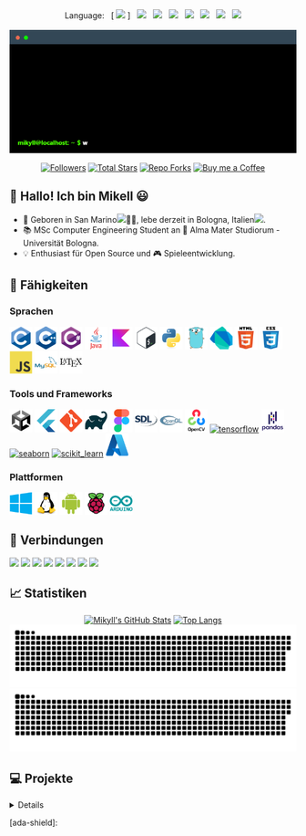 <div align="center">
  Language:
  &nbsp;
  [ <a title="English" href="./README.md"><kbd><img width="20px" src="https://flagicons.lipis.dev/flags/4x3/gb.svg"></kbd></a> ]
  &nbsp;
  <a title="Italian" href="./README.it.md"><kbd><img width="20px" src="https://flagicons.lipis.dev/flags/4x3/it.svg"></kbd></a> 
  &nbsp;
  <a title="French" href="./README.fr.md"><kbd><img width="20px" src="https://flagicons.lipis.dev/flags/4x3/fr.svg"></kbd></a> 
  &nbsp;
  <a title="Spanish" href="./README.es.md"><kbd><img width="20px" src="https://flagicons.lipis.dev/flags/4x3/es.svg"></kbd></a> 
  &nbsp;
  <a title="German" href="./README.de.md"><kbd><img width="20px" src="https://flagicons.lipis.dev/flags/4x3/de.svg"></kbd></a> 
  &nbsp;
  <a title="Japanese" href="./README.ja.md"><kbd><img width="20px" src="https://flagicons.lipis.dev/flags/4x3/jp.svg"></kbd></a> 
  &nbsp;
  <a title="Chinese" href="./README.zh-CN.md"><kbd><img width="20px" src="https://flagicons.lipis.dev/flags/4x3/cn.svg"></kbd></a> 
  &nbsp;
  <a title="Russian" href="./README.ru.md"><kbd><img width="20px" src="https://flagicons.lipis.dev/flags/4x3/ru.svg"></kbd></a> 
  <br/>
  <br/>
  
  <img src="https://github.com/mikyll/mikyll/blob/main/gfx/terminal-mikyll.gif">
  
  [![Followers][followers-shield]][followers-url]
  [![Total Stars][totstars-shield]][totstars-url]
  [![Repo Forks][forks-shield]][forks-url]
  [![Buy me a Coffee][coffee-shield]][coffee-url]
</div>

## 👋 Hallo! Ich bin Mikell 😃

-   📍 Geboren in San Marino<kbd><img width="20px" src="https://flagicons.lipis.dev/flags/4x3/sm.svg"></kbd>🤍💙, lebe derzeit in Bologna, Italien<kbd><img width="20px" src="https://flagicons.lipis.dev/flags/4x3/it.svg"></kbd>.
-   📚 MSc Computer Engineering Student an 🏫 Alma Mater Studiorum - Universität Bologna.
-   💡 Enthusiast für Open Source und 🎮 Spieleentwicklung.

## 🧰 Fähigkeiten

### Sprachen

<p align="left"> 
  <a title="C" href="https://www.cprogramming.com/" target="_blank" rel="noreferrer"><img src="https://raw.githubusercontent.com/devicons/devicon/master/icons/c/c-original.svg" alt="c" width="40" height="40"/></a> 
  <a title="C++" href="https://isocpp.org/" target="_blank" rel="noreferrer"><img src="https://raw.githubusercontent.com/devicons/devicon/master/icons/cplusplus/cplusplus-original.svg" alt="c++" width="40" height="40"/></a> 
  <a title="C#" href="https://learn.microsoft.com/en-us/dotnet/csharp" target="_blank" rel="noreferrer"><img src="https://raw.githubusercontent.com/devicons/devicon/master/icons/csharp/csharp-original.svg" alt="c#" width="40" height="40"/></a> 
  <a title="Java" href="https://www.java.com" target="_blank" rel="noreferrer"><img src="https://raw.githubusercontent.com/devicons/devicon/master/icons/java/java-original-wordmark.svg" alt="java" width="40" height="40"/></a> 
  <a title="Kotlin" href="https://kotlinlang.org/" target="_blank" rel="noreferrer"><img src="https://raw.githubusercontent.com/devicons/devicon/master/icons/kotlin/kotlin-original.svg" alt="kotlin" width="40" height="40"/></a> 
  <a title="Bash" href="https://www.gnu.org/software/bash/" target="_blank" rel="noreferrer"><img src="https://raw.githubusercontent.com/devicons/devicon/master/icons/bash/bash-original.svg" alt="bash" width="40" height="40"/></a> 
  <a title="Python" href="https://www.python.org" target="_blank" rel="noreferrer"><img src="https://raw.githubusercontent.com/devicons/devicon/master/icons/python/python-original.svg" alt="python" width="40" /></a> 
  <a title="Go" href="https://go.dev/" target="_blank" rel="noreferrer"><img src="https://raw.githubusercontent.com/devicons/devicon/master/icons/go/go-original.svg" alt="go" width="40" /></a> 
  <a title="Dart" href="https://dart.dev/" target="_blank" rel="noreferrer"><img src="https://raw.githubusercontent.com/devicons/devicon/master/icons/dart/dart-original.svg" alt="dart" width="40" /></a> 
  <a title="HTML" href="https://www.w3.org/html/" target="_blank" rel="noreferrer"><img src="https://raw.githubusercontent.com/devicons/devicon/master/icons/html5/html5-original-wordmark.svg" alt="html5" width="40" height="40"/></a> 
  <a title="CSS" href="https://www.w3.org/Style/CSS/" target="_blank" rel="noreferrer"><img src="https://raw.githubusercontent.com/devicons/devicon/master/icons/css3/css3-original-wordmark.svg" alt="css3" width="40" height="40"/></a> 
  <a title="JavaScript" href="https://developer.mozilla.org/en-US/docs/Web/JavaScript" target="_blank" rel="noreferrer"><img src="https://raw.githubusercontent.com/devicons/devicon/master/icons/javascript/javascript-original.svg" alt="javascript" width="40" height="40"/></a> 
  <a title="MySQL" href="https://www.mysql.com/" target="_blank" rel="noreferrer"><img src="https://raw.githubusercontent.com/devicons/devicon/master/icons/mysql/mysql-original-wordmark.svg" alt="mysql" width="40" height="40"/></a> 
  <a title="LaTeX" href="https://www.latex-project.org/" target="_blank" rel="noreferrer"><img src="https://raw.githubusercontent.com/devicons/devicon/master/icons/latex/latex-original.svg" alt="latex" width="40" height="40"/></a> 
  
</p>

### Tools und Frameworks

<p align="left"> 
  <a title="Unity" href="https://unity.com/" target="_blank" rel="noreferrer"><img src="https://raw.githubusercontent.com/devicons/devicon/master/icons/unity/unity-original.svg" alt="unity" width="40" height="40"/></a> 
  <a title="Flutter" href="https://flutter.dev/" target="_blank" rel="noreferrer"><img src="https://raw.githubusercontent.com/devicons/devicon/master/icons/flutter/flutter-original.svg" alt="flutter" width="40" height="40"/></a> 
  <a title="Git" href="https://git-scm.com/" target="_blank" rel="noreferrer"><img src="https://raw.githubusercontent.com/devicons/devicon/master/icons/git/git-original.svg" alt="git" width="40" height="40"/></a> 
  <a title="Gradle" href="https://gradle.org/" target="_blank" rel="noreferrer"><img src="https://raw.githubusercontent.com/devicons/devicon/master/icons/gradle/gradle-plain.svg" alt="gradle" width="40" height="40"/></a> 
  <a title="Figma" href="https://www.figma.com/" target="_blank" rel="noreferrer"><img src="https://raw.githubusercontent.com/devicons/devicon/master/icons/figma/figma-original.svg" alt="figma" width="40" height="40"/></a> 
  <a title="SDL" href="https://www.libsdl.org/" target="_blank" rel="noreferrer"><img src="https://raw.githubusercontent.com/devicons/devicon/master/icons/sdl/sdl-original.svg" alt="sdl" width="40" height="40"/></a> 
  <a title="OpenGL" href="https://www.opengl.org/" target="_blank" rel="noreferrer"><img src="https://raw.githubusercontent.com/devicons/devicon/master/icons/opengl/opengl-original.svg" alt="opengl" width="40" height="40"/></a> 
  <a title="OpenCV" href="https://opencv.org/" target="_blank" rel="noreferrer"><img src="https://raw.githubusercontent.com/devicons/devicon/master/icons/opencv/opencv-original-wordmark.svg" alt="opencv" width="40" height="40"/></a> 
  <a title="Tensorflow" href="https://www.tensorflow.org" target="_blank" rel="noreferrer"><img src="https://www.vectorlogo.zone/logos/tensorflow/tensorflow-icon.svg" alt="tensorflow" width="40" height="40"/></a> 
  <a title="Pandas" href="https://pandas.pydata.org/" target="_blank" rel="noreferrer"><img src="https://raw.githubusercontent.com/devicons/devicon/master/icons/pandas/pandas-original-wordmark.svg" alt="pandas" width="40" height="40"/></a> 
  <a title="Seaborn" href="https://seaborn.pydata.org/" target="_blank" rel="noreferrer"><img src="https://seaborn.pydata.org/_images/logo-mark-lightbg.svg" alt="seaborn" width="40" height="40"/></a> 
  <a title="Scikit-Learn" href="https://scikit-learn.org/" target="_blank" rel="noreferrer"><img src="https://upload.wikimedia.org/wikipedia/commons/0/05/Scikit_learn_logo_small.svg" alt="scikit_learn" width="40" height="40"/></a> 
  <a title="Microsoft Azure" href="https://portal.azure.com/" target="_blank" rel="noreferrer"><img src="https://raw.githubusercontent.com/devicons/devicon/master/icons/azure/azure-original.svg" alt="azure" width="40" height="40"/></a> 
  
</p>

### Plattformen

<p align="left">
  <a title="Microsoft Windows" href="https://www.microsoft.com/windows" target="_blank" rel="noreferrer"><img src="https://raw.githubusercontent.com/devicons/devicon/master/icons/windows8/windows8-original.svg" alt="windows" width="40" height="40"/></a> 
  <a title="Linux" href="https://www.linux.org/" target="_blank" rel="noreferrer"><img src="https://raw.githubusercontent.com/devicons/devicon/master/icons/linux/linux-original.svg" alt="linux" width="40" height="40"/></a> 
  <a title="Android" href="https://developer.android.com" target="_blank" rel="noreferrer"><img src="https://raw.githubusercontent.com/devicons/devicon/master/icons/android/android-plain.svg" alt="android" width="40" height="40"/></a> 
  <a title="Raspberry Pi" href="https://www.raspberrypi.com/" target="_blank" rel="noreferrer"><img src="https://raw.githubusercontent.com/devicons/devicon/master/icons/raspberrypi/raspberrypi-original.svg" alt="raspberrypi" width="40" height="40"/></a> 
  <a title="Arduino" href="https://www.arduino.cc/" target="_blank" rel="noreferrer"><img src="https://raw.githubusercontent.com/devicons/devicon/master/icons/arduino/arduino-original-wordmark.svg" alt="arduino" width="40" height="40"/></a> 
  
</p>

## 🔗 Verbindungen

<p align="left">
  <a title="Website" href=""><img width="40" src="https://img.icons8.com/color/96/000000/domain.svg"></a> 
  <a title="Gmail" href="mailto:righi.michele98@gmail.com"><img width="40" src="https://img.icons8.com/color/96/000000/gmail.svg"></a> 
  <a title="Instagram" href="https://www.instagram.com/mikyll98/"><img width="40" src="https://img.icons8.com/color/96/000000/instagram-new.svg"></a> 
  <a title="Facebook" href="https://www.facebook.com/miky.righi/"><img width="40" src="https://img.icons8.com/color/96/000000/facebook-new.svg"></a> 
  <a title="GitHub" href="https://github.com/mikyll"><img width="40" src="https://img.icons8.com/color/96/000000/github.svg"></a> 
  <a title="LinkedIn" href="https://www.linkedin.com/in/michele-righi/"><img width="40" src="https://img.icons8.com/color/96/000000/linkedin.svg"></a> 
  <a title="StackOverflow" href="https://stackoverflow.com/users/19544859/mikyll98"><img width="40" src="https://img.icons8.com/color/96/000000/stackoverflow.svg"></a>
  <a title="LeetCode" href="https://leetcode.com/Mikyll/"><img width="35" src="https://github.com/mikyll/mikyll/blob/main/gfx/leetcode.svg"></a>  
</p>

## 📈 Statistiken

<p align="center">
  <!--<a href="https://github.com/mikyll/mikyll"><img alt="Streak Stats" src="https://github-readme-streak-stats.herokuapp.com/?user=mikyll&theme=light"/></a>-->
  <a href="https://github.com/mikyll/mikyll"><img alt="Mikyll's GitHub Stats" src="https://github-readme-stats.vercel.app/api?username=mikyll&show_icons=true"></a>
  <a href="https://github.com/mikyll/mikyll"><img alt="Top Langs" src="https://github-readme-stats.vercel.app/api/top-langs/?username=mikyll&layout=compact&langs_count=8"></a>
  <img alt="Snake animation" src="https://github.com/mikyll/mikyll/blob/output/github-contribution-grid-snake.svg#gh-light-mode-only"/>
  <img alt="Snake animation" src="https://github.com/mikyll/mikyll/blob/output/github-contribution-grid-snake-dark.svg#gh-dark-mode-only"/>
</p>

## 💻 Projekte

<details>

### [Poke-Pi-Dex](https://github.com/TryKatChup/Poke-Pi-Dex)

<a href="https://github.com/TryKatChup">TryKatChup</a>und ich habe mithilfe eines Convolutional Neural Network einen Pokédex-Klon nachgebaut, der Bilder von Pokémon der ersten Generation erkennt. Es basiert auf Raspberry Pi4 mit LCD-Display, PiCamera, Lautsprecher und einigen anderen Komponenten. Der Koffer besteht aus recyceltem Karton. 🌱<br/>

<p align="center">
  <a href="https://github.com/TryKatChup/Poke-Pi-Dex"><img alt="Poké-Pi-Dex" src="https://github.com/mikyll/mikyll/blob/main/gfx/Poké-Pi-Dex.png" width=50%/></a>
  <!-- <a href="https://github.com/TryKatChup/Poke-Pi-Dex"><img alt="Poké-Pi-Dex Stats" src="https://github-readme-stats.vercel.app/api/pin/?username=TryKatChup&repo=Poke-Pi-Dex"/></a> -->
  <br/>
  Watch the <a href="https://www.youtube.com/watch?v=IkbLYq1PmRs">demo</a> on YouTube!
</p>

### [Gionnino9000](https://github.com/Gionnino9000/Gionnino9000)

<a href="https://github.com/Gionnino9000/Gionnino9000"><img alt="Gionnino9000 Stats" src="https://github-readme-stats.vercel.app/api/pin/?username=Gionnino9000&repo=Gionnino9000"></a>

### [die Mitte](https://github.com/GIP22-Pack-a-Punch/Moddy)

<a href="https://github.com/GIP22-Pack-a-Punch/Moddy"><img alt="Moddy Stats" src="https://github-readme-stats.vercel.app/api/pin/?username=GIP22-Pack-a-Punch&repo=Moddy"></a>

### [AbfallService](https://github.com/iss2022-BCR/WasteService)

<a href="https://github.com/iss2022-BCR/WasteService"><img alt="WasteService Stats" src="https://github-readme-stats.vercel.app/api/pin/?username=iss2022-BCR&repo=WasteService"></a>

</details>

<!-- SHIELDS ############################################################################################### -->

<!-- OS -->

[linux-shield]: https://img.shields.io/badge/Linux-FCC624?style=flat-square&logo=linux&logoColor=black

[linux-url]: https://www.linux.org/

[debian-shield]: https://img.shields.io/badge/Debian-A81D33?style=flat-square&logo=debian&logoColor=white

[debian-url]: https://www.debian.org/

[android-shield]: https://img.shields.io/badge/Android-3DDC84?style=flat-square&logo=android&logoColor=white

[android-url]: https://www.android.com/

[windows-shield]: https://img.shields.io/badge/Windows-0078D6?style=flat-square&logo=windows&logoColor=white

[windows-url]: https://www.youtube.com/watch?v=zjedLeVGcfE&t=11s

<!-- programming languages -->

[java-shield]: https://img.shields.io/badge/Java-ED8B00?style=flat-square&logo=java&logoColor=white

[java-url]: https://www.java.com

[c-shield]: https://img.shields.io/badge/C-00599C?style=flat-square&logo=c&logoColor=white

[c-url]: http://www.open-std.org/jtc1/sc22/wg14/

[bash-shield]: https://img.shields.io/badge/Bash_Script-353535?style=flat-square&logo=gnu-bash&logoColor=white

[bash-url]: https://www.gnu.org/software/bash/

[javascript-shield]: https://img.shields.io/badge/JavaScript-FFDD00?style=flat-square&logo=javascript&logoColor=black

[javascript-url]: https://www.javascript.com/

[python-shield]: https://img.shields.io/badge/Python-3670A0?style=flat-square&logo=python&logoColor=ffdd54

[python-url]: https://www.python.org/

[go-shield]: https://img.shields.io/badge/Go-00ADD8.svg?style=flat-square&logo=go&logoColor=white

[go-url]: https://go.dev/

[c#-shield]: https://img.shields.io/badge/C%23-%23239120.svg?style=flat-square&logo=c-sharp&logoColor=white

[c#-url]: https://docs.microsoft.com/en-us/dotnet/csharp/

[ada-shield]&#x3A;

[ada-url]: <!-- markdown languages -->

[html-shield]: https://img.shields.io/badge/HTML5-E34F26?style=flat-square&logo=html5&logoColor=white

[html-url]: https://www.html.it/

[latex-shield]: https://img.shields.io/badge/LaTeX-47A141?style=flat-square&logo=LaTeX&logoColor=white

[latex-url]: https://www.latex-project.org/

[css-shield]: https://img.shields.io/badge/CSS3-1572B6?style=flat-square&logo=css3&logoColor=white

[css-url]: https://www.w3schools.com/css/

[md-shield]: https://img.shields.io/badge/Markdown-575757.svg?style=flat-square&logo=markdown&logoColor=white

[md-url]: https://www.markdownguide.org/

<!-- Engine & IDE -->

[unity-shield]: https://img.shields.io/badge/Unity-000000?style=flat-square&logo=unity&logoColor=white

[unity-url]: https://unity.com/

[eclipse-shield]: https://img.shields.io/badge/-Eclipse-333333?style=flat-square&logo=eclipse-ide&logoColor=white

[eclipse-url]: https://www.eclipse.org/

[vs-shield]: https://img.shields.io/badge/Visual_Studio-5C2D91?style=flat-square&logo=visual%20studio&logoColor=white

[vs-url]: https://visualstudio.microsoft.com/

[sublime-shield]: https://img.shields.io/badge/Sublime_Text-%23575757.svg?&style=flat-square&logo=sublime-text&logoColor=important

[sublime-url]: https://www.sublimetext.com/

<!-- Frameworks & Libraries -->

[flutter-shield]: https://img.shields.io/badge/Flutter-%2302569B.svg?style=flat-square&logo=Flutter&logoColor=white

[flutter-url]: https://flutter.dev/

<!-- Social Networks -->

[linkedin-shield]: https://img.shields.io/badge/LinkedIn-0077B5?style=flat-square&logo=linkedin&logoColor=white

[linkedin-url]: https://www.linkedin.com/in/michele-righi/?locale=en_US

<!-- Others -->

[raspberry-shield]: https://img.shields.io/badge/-RaspberryPi-C51A4A?style=flat-square&logo=Raspberry-Pi

[raspberry-url]: https://www.raspberrypi.org/

<!-- https://paypal.me/mikyll98 -->

<!-- more badges: https://badgen.net/ and https://github.com/Ileriayo/markdown-badges#office -->

<!-- Social -->

[followers-shield]: https://img.shields.io/github/followers/mikyll

[followers-url]: https://github.com/mikyll

[totstars-shield]: https://img.shields.io/github/stars/mikyll?affiliations=OWNER%2CCOLLABORATOR

[totstars-url]: https://github.com/mikyll

[forks-shield]: https://img.shields.io/github/forks/mikyll/mikyll

[forks-url]: https://github.com/mikyll/mikyll

[coffee-shield]: https://img.shields.io/badge/Buy_Me_A_Coffee-5C5C5C?style=flat&logo=buy-me-a-coffee&logoColor=yellow

[coffee-url]: https://www.buymeacoffee.com/mikyll

<!-- SHIELDS ############################################################################################### -->

<!--
Resources:
Terminal banner gif generator: https://www.terminalgif.com/
github header generators: 
- https://leviarista.github.io/github-profile-header-generator/
- https://pjc0247.github.io/gif-for-readme/
- https://codesandbox.io/s/github/h1n054ur/js-typing-gif
Flags: https://flagicons.lipis.dev/
Icons: https://github.com/devicons/devicon
-->
